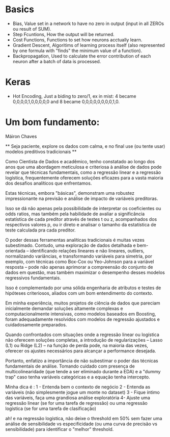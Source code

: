 # Basics

- Bias, Value set in a network to have no zero in output (input in all ZEROs ou result of SUM).
- Step Fcuntions, How the output will be returned.
- Cost Functions, Functions to set how neurons acctually learn.
- Gradient Descent, Algoritims of learning process itself (also represented by one formula with "finds" the minimum value of a function). 
- Backpropagation, Used to calculate the error contribution of each neuron after a batch of data is processed.

# Keras

- Hot Encoding, Just a biding to zero/1, ex in mist: 4 became 0,0,0,0,1,0,0,0,0,0 and 8 became 0,0,0,0,0,0,0,0,1,0.

# Um bom fundamento:

Máiron Chaves

** Seja paciente, explore os dados com calma, e no final use (ou tente usar) modelos preditivos tradicionais **

Como Cientista de Dados e acadêmico, tenho constatado ao longo dos anos que uma abordagem meticulosa e criteriosa à análise de dados pode revelar que técnicas fundamentais, como a regressão linear e a regressão logística, frequentemente oferecem soluções eficazes para a vasta maioria dos desafios analíticos que enfrentamos.

Estas técnicas, embora "básicas", demonstram uma robustez impressionante na previsão e análise de impacto de variáveis preditoras.

Isso se dá não apenas pela possibilidade de interpretar os coeficientes ou odds ratios, mas também pela habilidade de avaliar a significância estatística de cada preditor através de testes t ou z, acompanhados dos respectivos valores p, ou ir direto e analisar o tamanho da estatística de teste calculada pra cada preditor.

O poder dessas ferramentas analíticas tradicionais é muitas vezes subestimado. Contudo, uma exploração de dados detalhada e bem-orientada – identificando relações lineares e não lineares, outliers, normalizando variâncias, e transformando variáveis para simetria, por exemplo, com técnicas como Box-Cox ou Yeo-Johnson para a variável resposta – pode não apenas aprimorar a compreensão do conjunto de dados em questão, mas também maximizar o desempenho desses modelos regressivos fundamentais.

Isso é complementado por uma sólida engenharia de atributos e testes de hipóteses criteriosos, aliados com um bom entendimento do contexto.

Em minha experiência, muitos projetos de ciência de dados que pareciam inicialmente demandar soluções altamente complexas e computacionalmente intensivas, como modelos baseados em Boosting, foram adequadamente resolvidos com modelos de regressão ajustados e cuidadosamente preparados.

Quando confrontados com situações onde a regressão linear ou logística não oferecem soluções completas, a introdução de regularizações – Lasso (L1) ou Ridge (L2) – na função de perda pode, na maioria das vezes, oferecer os ajustes necessários para alcançar a performance desejada.

Portanto, enfatizo a importância de não subestimar o poder das técnicas fundamentais de análise. Tomando cuidado com presença de multicolinearidade (que tende a ser eliminado durante a EDA) e a "dummy trap" caso tenha variáveis categóricas e a equação tenha intercepto.

Minha dica é :
1 - Entenda bem o contexto de negócio
2 - Entenda as variáveis (não simplesmente jogue um monte no dataset)
3 - Fique íntimo das variáveis, faça uma grandiosa análise exploratória
4- Ajuste uma regressão linear (se for uma tarefa de regressão) ou uma regressão logística (se for uma tarefa de clasificação)

ah! e na regressão logística, não deixe o threshold em 50% sem fazer uma análise de sensibilidade vs especificidade (ou uma curva de precisão vs sensibilidade) para identificar o "melhor" threshold.
